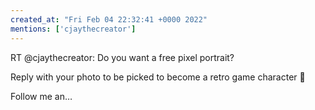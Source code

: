 ```yaml
---
created_at: "Fri Feb 04 22:32:41 +0000 2022"
mentions: ['cjaythecreator']
---
```


RT @cjaythecreator: Do you want a free pixel portrait?

Reply with your photo to be picked to become a retro game character 👾

Follow me an…